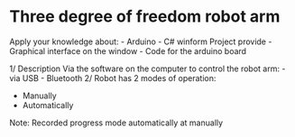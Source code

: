 # Three degree of freedom robot arm

  Apply your knowledge about:
    - Arduino
    - C# winform
  Project provide
    - Graphical interface on the window 
    - Code for the arduino board
  
1/ Description
  Via the software on the computer to control the robot arm: 
    - via USB 
    - Bluetooth
2/ Robot has 2 modes of operation:
  - Manually 
  - Automatically
  
Note: Recorded progress mode automatically at manually
